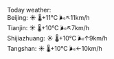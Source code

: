 Today weather:  
Beijing: ☀️   🌡️+11°C 🌬️↖11km/h  
Tianjin: ☀️   🌡️+10°C 🌬️↖7km/h  
Shijiazhuang: ☀️   🌡️+10°C 🌬️↑9km/h  
Tangshan: ☀️   🌡️+10°C 🌬️←10km/h  
